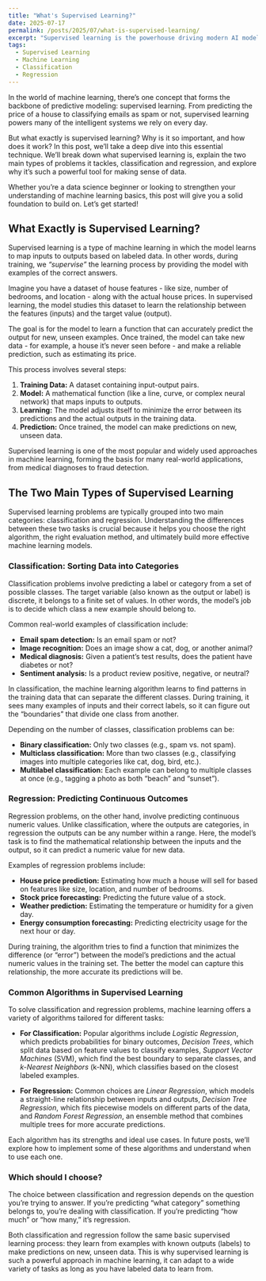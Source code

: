 ```yaml
---
title: "What's Supervised Learning?"
date: 2025-07-17
permalink: /posts/2025/07/what-is-supervised-learning/
excerpt: "Supervised learning is the powerhouse driving modern AI models — but what exactly is it, and how does it turn data into decisions? In this post, we’ll reveal the difference between classification and regression, and show you how these techniques fuel everything from spam filters to stock predictions! Dive in and learn how to make your data work for you!"
tags:
  - Supervised Learning
  - Machine Learning
  - Classification
  - Regression
---
```


In the world of machine learning, there’s one concept that forms the backbone of predictive modeling: supervised learning. From predicting the price of a house to classifying emails as spam or not, supervised learning powers many of the intelligent systems we rely on every day.

But what exactly is supervised learning? Why is it so important, and how does it work? In this post, we’ll take a deep dive into this essential technique. We’ll break down what supervised learning is, explain the two main types of problems it tackles, classification and regression, and explore why it’s such a powerful tool for making sense of data.

Whether you’re a data science beginner or looking to strengthen your understanding of machine learning basics, this post will give you a solid foundation to build on. Let’s get started!

## What Exactly is Supervised Learning?

Supervised learning is a type of machine learning in which the model learns to map inputs to outputs based on labeled data. In other words, during training, we *“supervise”* the learning process by providing the model with examples of the correct answers.

Imagine you have a dataset of house features - like size, number of bedrooms, and location - along with the actual house prices. In supervised learning, the model studies this dataset to learn the relationship between the features (inputs) and the target value (output).

The goal is for the model to learn a function that can accurately predict the output for new, unseen examples. Once trained, the model can take new data - for example, a house it’s never seen before - and make a reliable prediction, such as estimating its price.

This process involves several steps:
1. **Training Data:** A dataset containing input-output pairs.
2. **Model:** A mathematical function (like a line, curve, or complex neural network) that maps inputs to outputs.
3. **Learning:** The model adjusts itself to minimize the error between its predictions and the actual outputs in the training data.
4. **Prediction:** Once trained, the model can make predictions on new, unseen data.

Supervised learning is one of the most popular and widely used approaches in machine learning, forming the basis for many real-world applications, from medical diagnoses to fraud detection.


## The Two Main Types of Supervised Learning

Supervised learning problems are typically grouped into two main categories: classification and regression. Understanding the differences between these two tasks is crucial because it helps you choose the right algorithm, the right evaluation method, and ultimately build more effective machine learning models.


### Classification: Sorting Data into Categories

Classification problems involve predicting a label or category from a set of possible classes. The target variable (also known as the output or label) is discrete, it belongs to a finite set of values. In other words, the model’s job is to decide which class a new example should belong to.

Common real-world examples of classification include:

- **Email spam detection:** Is an email spam or not?
- **Image recognition:** Does an image show a cat, dog, or another animal?
- **Medical diagnosis:** Given a patient’s test results, does the patient have diabetes or not?
- **Sentiment analysis:** Is a product review positive, negative, or neutral?

In classification, the machine learning algorithm learns to find patterns in the training data that can separate the different classes. During training, it sees many examples of inputs and their correct labels, so it can figure out the “boundaries” that divide one class from another.

Depending on the number of classes, classification problems can be:
- **Binary classification:** Only two classes (e.g., spam vs. not spam).
- **Multiclass classification:** More than two classes (e.g., classifying images into multiple categories like cat, dog, bird, etc.).
- **Multilabel classification:** Each example can belong to multiple classes at once (e.g., tagging a photo as both “beach” and “sunset”).


### Regression: Predicting Continuous Outcomes

Regression problems, on the other hand, involve predicting continuous numeric values. Unlike classification, where the outputs are categories, in regression the outputs can be any number within a range. Here, the model’s task is to find the mathematical relationship between the inputs and the output, so it can predict a numeric value for new data.

Examples of regression problems include:

- **House price prediction:** Estimating how much a house will sell for based on features like size, location, and number of bedrooms.
- **Stock price forecasting:** Predicting the future value of a stock.
- **Weather prediction:** Estimating the temperature or humidity for a given day.
- **Energy consumption forecasting:** Predicting electricity usage for the next hour or day.

During training, the algorithm tries to find a function that minimizes the difference (or “error”) between the model’s predictions and the actual numeric values in the training set. The better the model can capture this relationship, the more accurate its predictions will be.

### Common Algorithms in Supervised Learning
To solve classification and regression problems, machine learning offers a variety of algorithms tailored for different tasks:

- **For Classification:** Popular algorithms include *Logistic Regression*, which predicts probabilities for binary outcomes, *Decision Trees*, which split data based on feature values to classify examples, *Support Vector Machines* (SVM), which find the best boundary to separate classes, and *k-Nearest Neighbors* (k-NN), which classifies based on the closest labeled examples.

- **For Regression:** Common choices are *Linear Regression*, which models a straight-line relationship between inputs and outputs, *Decision Tree Regression*, which fits piecewise models on different parts of the data, and *Random Forest Regression*, an ensemble method that combines multiple trees for more accurate predictions.

Each algorithm has its strengths and ideal use cases. In future posts, we’ll explore how to implement some of these algorithms and understand when to use each one.

### Which should I choose?

The choice between classification and regression depends on the question you’re trying to answer. If you’re predicting “what category” something belongs to, you’re dealing with classification. If you’re predicting “how much” or “how many,” it’s regression.

Both classification and regression follow the same basic supervised learning process: they learn from examples with known outputs (labels) to make predictions on new, unseen data. This is why supervised learning is such a powerful approach in machine learning, it can adapt to a wide variety of tasks as long as you have labeled data to learn from.

<!-- ## What's next?

In this post, we’ve laid the groundwork by exploring what supervised learning is and the key differences between classification and regression. But there’s so much more to discover!

In upcoming posts, we’ll dive deeper and bring these concepts to life with hands-on examples and practical applications. Whether you’re just starting out or looking to sharpen your skills, these examples will give you the practical tools you need to build your own predictive models.

Stay tuned for the next posts, where we’ll roll up our sleeves and start building our first supervised learning models! -->